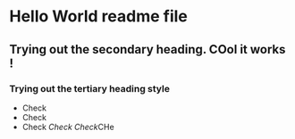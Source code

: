 # Hello World readme file

## Trying out the secondary heading. COol it works !

### Trying out the tertiary heading style

* Check
* Check
* Check
*Check
Check*CHe
